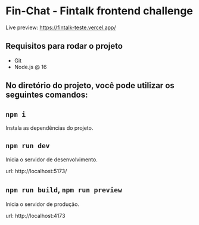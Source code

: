# Fin-Chat - Fintalk frontend challenge
Live preview: https://fintalk-teste.vercel.app/
## Requisitos para rodar o projeto

 - Git
 - Node.js @ 16

## No diretório do projeto, você pode utilizar os seguintes comandos:

## `npm i`

Instala as dependências do projeto.

## `npm run dev`

Inicia o servidor de desenvolvimento.

url: http://localhost:5173/

## `npm run build`, `npm run preview`

Inicia o servidor de produção.

url: http://localhost:4173
